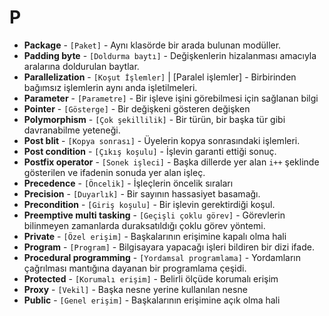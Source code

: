 # **P**

* **Package** - `[Paket]` - Aynı klasörde bir arada bulunan modüller.
* **Padding byte** - `[Doldurma baytı]` - Değişkenlerin hizalanması amacıyla aralarına doldurulan baytlar.
* **Parallelization** - `[Koşut İşlemler]` | [Paralel işlemler] - Birbirinden bağımsız işlemlerin aynı anda işletilmeleri.
* **Parameter** - `[Parametre]` - Bir işleve işini görebilmesi için sağlanan bilgi
* **Pointer** - `[Gösterge]` - Bir değişkeni gösteren değişken
* **Polymorphism** - `[Çok şekillilik]` - Bir türün, bir başka tür gibi davranabilme yeteneği.
* **Post blit** - `[Kopya sonrası]` - Üyelerin kopya sonrasındaki işlemleri.
* **Post condition** - `[Çıkış koşulu]` - İşlevin garanti ettiği sonuç.
* **Postfix operator** - `[Sonek işleci]` - Başka dillerde yer alan `i++` şeklinde gösterilen ve ifadenin sonuda yer alan işleç.
* **Precedence** - `[Öncelik]` - İşleçlerin öncelik sıraları
* **Precision** - `[Duyarlık]` - Bir sayının hassasiyet basamağı.
* **Precondition** - `[Giriş koşulu]` - Bir işlevin gerektirdiği koşul.
* **Preemptive multi tasking** - `[Geçişli çoklu görev]` - Görevlerin bilinmeyen zamanlarda duraksatıldığı çoklu görev yöntemi.
* **Private** - `[Özel erişim]` - Başkalarının erişimine kapalı olma hali
* **Program** - `[Program]` - Bilgisayara yapacağı işleri bildiren bir dizi ifade.
* **Procedural programming** - `[Yordamsal programlama]` - Yordamların çağrılması mantığına dayanan bir programlama çeşidi.
* **Protected** - `[Korumalı erişim]` - Belirli ölçüde korumalı erişim
* **Proxy** - `[Vekil]` - Başka nesne yerine kullanılan nesne
* **Public** - `[Genel erişim]` - Başkalarının erişimine açık olma hali
